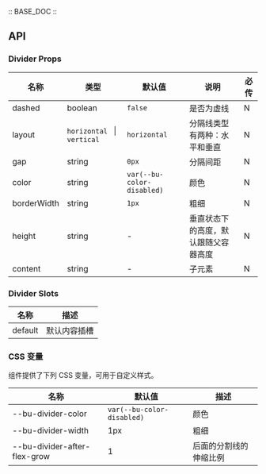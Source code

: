 :: BASE_DOC ::

## API

### Divider Props

| 名称        | 类型                             | 默认值                     | 说明                                 | 必传 |
| ----------- | -------------------------------- | -------------------------- | ------------------------------------ | ---- |
| dashed      | boolean                          | `false`                    | 是否为虚线                           | N    |
| layout      | `horizontal ` &#124; ` vertical` | `horizontal`               | 分隔线类型有两种：水平和垂直         | N    |
| gap         | string                           | `0px`                      | 分隔间距                             | N    |
| color       | string                           | `var(--bu-color-disabled)` | 颜色                                 | N    |
| borderWidth | string                           | `1px`                      | 粗细                                 | N    |
| height      | string                           | -                          | 垂直状态下的高度，默认跟随父容器高度 | N    |
| content     | string                           | -                          | 子元素                               | N    |

### Divider Slots

| 名称    | 描述         |
| ------- | ------------ |
| default | 默认内容插槽 |

### CSS 变量

组件提供了下列 CSS 变量，可用于自定义样式。

| 名称                         | 默认值                     | 描述                   |
| ---------------------------- | -------------------------- | ---------------------- |
| --bu-divider-color           | `var(--bu-color-disabled)` | 颜色                   |
| --bu-divider-width           | 1px                        | 粗细                   |
| --bu-divider-after-flex-grow | 1                          | 后面的分割线的伸缩比例 |
